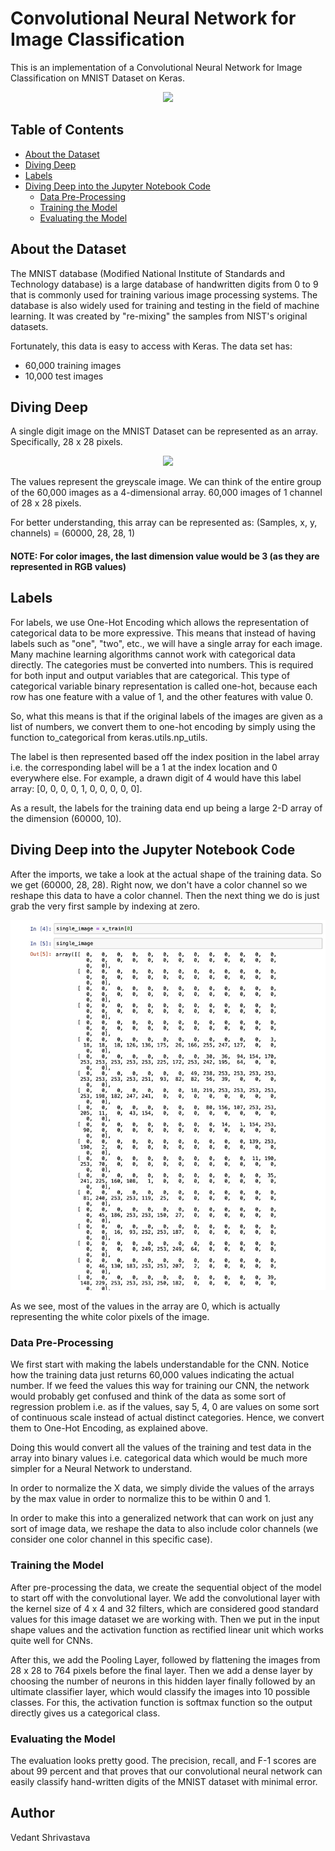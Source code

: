 # Convolutional Neural Network for Image Classification

This is an implementation of a Convolutional Neural Network for Image Classification on MNIST Dataset on Keras. 

<p align="center">
  <img src="https://cdn-images-1.medium.com/max/1600/1*XdCMCaHPt-pqtEibUfAnNw.png" />
</p>

## Table of Contents

- [About the Dataset](#about-the-dataset)
- [Diving Deep](#diving-deep)
- [Labels](#labels)
- [Diving Deep into the Jupyter Notebook Code](#diving-deep-into-the-jupyter-notebook-code)
  - [Data Pre-Processing](#data-pre-processing)
  - [Training the Model](#training-the-model)
  - [Evaluating the Model](#evaluating-the-model)

## About the Dataset

The MNIST database (Modified National Institute of Standards and Technology database) is a large database of handwritten digits from 0 to 9 that is commonly used for training various image processing systems. The database is also widely used for training and testing in the field of machine learning. It was created by "re-mixing" the samples from NIST's original datasets.

Fortunately, this data is easy to access with Keras. The data set has:
- 60,000 training images
- 10,000 test images

## Diving Deep

A single digit image on the MNIST Dataset can be represented as an array. Specifically, 28 x 28 pixels. 

<p align="center">
  <img src="https://programmersought.com/images/543/027a10117fba65874743cbfc34f8c61f.png" />
</p>

The values represent the greyscale image. We can think of the entire group of the 60,000 images as a 4-dimensional array. 60,000 images of 1 channel of 28 x 28 pixels. 

For better understanding, this array can be represented as:
(Samples, x, y, channels) = (60000, 28, 28, 1)
#### NOTE: For color images, the last dimension value would be 3 (as they are represented in RGB values)

## Labels

For labels, we use One-Hot Encoding which allows the representation of categorical data to be more expressive. This means that instead of having labels such as "one", "two", etc., we will have a single array for each image. Many machine learning algorithms cannot work with categorical data directly. The categories must be converted into numbers. This is required for both input and output variables that are categorical. This type of categorical variable binary representation is called one-hot, because each row has one feature with a value of 1, and the other features with value 0.

So, what this means is that if the original labels of the images are given as a list of numbers, we convert them to one-hot encoding by simply using the function to_categorical from keras.utils.np_utils. 

The label is then represented based off the index position in the label array i.e. the corresponding label will be a 1 at the index location and 0 everywhere else. For example, a drawn digit of 4 would have this label array: [0, 0, 0, 0, 1, 0, 0, 0, 0, 0].

As a result, the labels for the training data end up being a large 2-D array of the dimension (60000, 10). 

## Diving Deep into the Jupyter Notebook Code

After the imports, we take a look at the actual shape of the training data. So we get (60000, 28, 28). Right now, we don't have a color channel so we reshape this data to have a color channel. Then the next thing we do is just grab the very first sample by indexing at zero. 

<p align="center">
  <img src="https://github.com/ivedants/Convolutional-Neural-Network-for-Image-Classification/blob/main/Single%20sample.jpg" />
</p>

As we see, most of the values in the array are 0, which is actually representing the white color pixels of the image. 

### Data Pre-Processing

We first start with making the labels understandable for the CNN. Notice how the training data just returns 60,000 values indicating the actual number. If we feed the values this way for training our CNN, the network would probably get confused and think of the data as some sort of regression problem i.e. as if the values, say 5, 4, 0 are values on some sort of continuous scale instead of actual distinct categories. Hence, we convert them to One-Hot Encoding, as explained above. 

Doing this would convert all the values of the training and test data in the array into binary values i.e. categorical data which would be much more simpler for a Neural Network to understand.

In order to normalize the X data, we simply divide the values of the arrays by the max value in order to normalize this to be within 0 and 1. 

In order to make this into a generalized network that can work on just any sort of image data, we reshape the data to also include color channels (we consider one color channel in this specific case).

### Training the Model

After pre-processing the data, we create the sequential object of the model to start off with the convolutional layer. We add the convolutional layer with the kernel size of 4 x 4 and 32 filters, which are considered good standard values for this image dataset we are working with. Then we put in the input shape values and the activation function as rectified linear unit which works quite well for CNNs. 

After this, we add the Pooling Layer, followed by flattening the images from 28 x 28 to 764 pixels before the final layer. Then we add a dense layer by choosing the number of neurons in this hidden layer finally followed by an ultimate classifier layer, which would classify the images into 10 possible classes. For this, the activation function is softmax function so the output directly gives us a categorical class. 

### Evaluating the Model

The evaluation looks pretty good. The precision, recall, and F-1 scores are about 99 percent and that proves that our convolutional neural network can easily classify hand-written digits of the MNIST dataset with minimal error. 

## Author

Vedant Shrivastava
